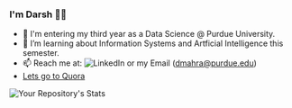 ### I'm Darsh 👋🏽
  - 🔭 I'm entering my third year as a Data Science @ Purdue University. 
  - 🌱 I’m learning about Information Systems and Artficial Intelligence this semester. 
  - 📫 Reach me at: ![LinkedIn](https://www.linkedin.com/in/dmahra/) or my Email (dmahra@purdue.edu)
  - [Lets go to Quora](https://www.quora.com)
 
![Your Repository's Stats](https://github-readme-stats.vercel.app/api?username=dMahra&show_icons=true)

<!--
**dMahra/dMahra** is a ✨ _special_ ✨ repository because its `README.md` (this file) appears on your GitHub profile.

Here are some ideas to get you started:

- 🔭 I’m currently working on ...
- 🌱 I’m currently learning ...
- 👯 I’m looking to collaborate on ...
- 🤔 I’m looking for help with ...
- 💬 Ask me about ...
- 📫 How to reach me: ...
- 😄 Pronouns: ...
- ⚡ Fun fact: ...
-->
